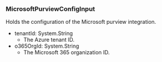 ### MicrosoftPurviewConfigInput
Holds the configuration of the Microsoft purview integration.

- tenantId: System.String
  - The Azure tenant ID.
- o365OrgId: System.String
  - The Microsoft 365 organization ID.
